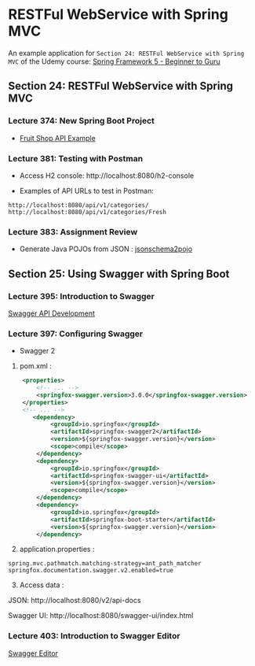[//]: # ([![CircleCI]&#40;https://dl.circleci.com/status-badge/img/gh/zakdim/spring5-mvc-rest/tree/master.svg?style=svg&#41;]&#40;https://dl.circleci.com/status-badge/redirect/gh/zakdim/spring5-mvc-rest/tree/master&#41;)

# RESTFul WebService with Spring MVC

An example application for `Section 24: RESTFul WebService with Spring MVC` of the Udemy course:
[Spring Framework 5 - Beginner to Guru](https://www.udemy.com/course/spring-framework-5-beginner-to-guru/)

## Section 24: RESTFul WebService with Spring MVC

### Lecture 374: New Spring Boot Project

* [Fruit Shop API Example](https://api.predic8.de/shop/docs)

### Lecture 381: Testing with Postman

* Access H2 console: http://localhost:8080/h2-console

* Examples of API URLs to test in Postman:

```
http://localhost:8080/api/v1/categories/
http://localhost:8080/api/v1/categories/Fresh
```

### Lecture 383: Assignment Review

* Generate Java POJOs from JSON : [jsonschema2pojo](https://www.jsonschema2pojo.org/)

## Section 25: Using Swagger with Spring Boot

### Lecture 395: Introduction to Swagger

[Swagger API Development](https://swagger.io/)

### Lecture 397: Configuring Swagger

* Swagger 2

1. pom.xml :

```xml
    <properties>
        <!-- ... -->
        <springfox-swagger.version>3.0.0</springfox-swagger.version>
    </properties>
    <!-- ... -->
       <dependency>
            <groupId>io.springfox</groupId>
            <artifactId>springfox-swagger2</artifactId>
            <version>${springfox-swagger.version}</version>
            <scope>compile</scope>
        </dependency>
        <dependency>
            <groupId>io.springfox</groupId>
            <artifactId>springfox-swagger-ui</artifactId>
            <version>${springfox-swagger.version}</version>
            <scope>compile</scope>
        </dependency>
        <dependency>
            <groupId>io.springfox</groupId>
            <artifactId>springfox-boot-starter</artifactId>
            <version>${springfox-swagger.version}</version>
        </dependency>
```

2. application.properties :

```properties
spring.mvc.pathmatch.matching-strategy=ant_path_matcher
springfox.documentation.swagger.v2.enabled=true

```

3. Access data :

JSON: http://localhost:8080/v2/api-docs

Swagger UI: http://localhost:8080/swagger-ui/index.html

### Lecture 403: Introduction to Swagger Editor

[Swagger Editor](https://swagger.io/tools/swagger-editor/)